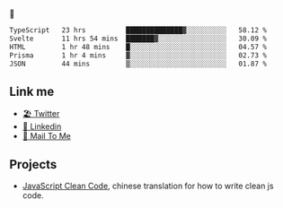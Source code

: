 🤔


<!--START_SECTION:waka-->

```txt
TypeScript   23 hrs          ██████████████▓░░░░░░░░░░   58.12 %
Svelte       11 hrs 54 mins  ███████▓░░░░░░░░░░░░░░░░░   30.09 %
HTML         1 hr 48 mins    █░░░░░░░░░░░░░░░░░░░░░░░░   04.57 %
Prisma       1 hr 4 mins     ▓░░░░░░░░░░░░░░░░░░░░░░░░   02.73 %
JSON         44 mins         ▒░░░░░░░░░░░░░░░░░░░░░░░░   01.87 %
```

<!--END_SECTION:waka-->

## Link me

- [🏖️ Twitter](https://twitter.com/yuetong3yu)
- [🧳 Linkedin](https://www.linkedin.com/in/yuetong3yu)
- [📧 Mail To Me](mailto:yuetong3yu@gmail.com)


## Projects 

- [JavaScript Clean Code](https://js-clean-code-cn.vercel.app/), chinese translation for how to write clean js code.
